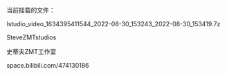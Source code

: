 当前挂载的文件：

lstudio_video_1634395411544_2022-08-30_153243_2022-08-30_153419.7z




SteveZMTstudios

史蒂夫ZMT工作室

space.bilibili.com/474130186
